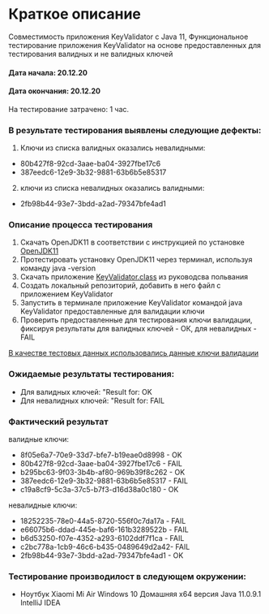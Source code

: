 # Краткое описание
 Совместимость приложения KeyValidator c Java 11, Функциональное тестирование приложения KeyValidator на основе предоставленных для тестирования валидных и не валидных ключей
#### Дата начала: 20.12.20
#### Дата окончания: 20.12.20

На тестирование затрачено: 1 час.

### В результате тестирования выявлены следующие дефекты:
1. Ключи из списка валидных оказались невалидными:
* 80b427f8-92cd-3aae-ba04-3927fbe17c6
* 387eedc6-12e9-3b32-9881-63b6b5e85317
2. ключи из списка невалидных оказались валидными:
* 2fb98b44-93e7-3bdd-a2ad-79347bfe4ad1

### Описание процесса тестирования
1. Скачать OpenJDK11 в соответствии с инструкцией по установке [OpenJDK11](https://github.com/netology-code/javaqa-homeworks/blob/master/intro/openjdk11-manual.md)
2. Протестировать установку OpenJDK11 через терминал, используя команду java -version
3. Скачать приложение [KeyValidator.class](https://github.com/netology-code/javaqa-homeworks/blob/master/intro/user-manual.md) из руководсва польвания
4. Создать локальный репозиторий, добавить в него файл с приложением KeyValidator
5. Запустить в терминале приложение KeyValidator командой java KeyValidator  предоставленные для валидации ключи
6. Проверить предоставленные для тестирования ключи валидации, фиксируя результаты для валидных ключей - ОК, для невалидных - FAIL

[В качестве тестовых данных использовались данные ключи валидации ](https://github.com/netology-code/javaqa-homeworks/blob/master/intro/user-manual.md)

### Ожидаемые результаты тестирования:

* Для валидных ключей:
 "Result for: OK
* Для невалидных ключей:
 "Result for: FAIL
### Фактический результат
валидные ключи:
* 8f05e6a7-70e9-33d7-bfe7-b19eae0d8998 - OK
* 80b427f8-92cd-3aae-ba04-3927fbe17c6 - FAIL
* b295bc63-9f03-3b4b-af80-969b39f8c262 - OK
* 387eedc6-12e9-3b32-9881-63b6b5e85317 - FAIL
* c19a8cf9-5c3a-37c5-b7f3-d16d38a0c180 - OK

невалидные ключи:
* 18252235-78e0-44a5-8720-556f0c7da17a - FAIL
* e66075b6-ddad-445e-baf6-161b3289522b - FAIL
* b6d53250-f07e-4352-a293-6102ddf7f1ca - FAIL
* c2bc778a-1cb9-46c6-b435-0489649d2a42- FAIL
* 2fb98b44-93e7-3bdd-a2ad-79347bfe4ad1 - OK

### Тестирование производилост в следующем окружении:
*  Ноутбук Xiaomi Mi Air
Windows 10 Домашняя x64
версия Java 11.0.9.1
IntelliJ IDEA
